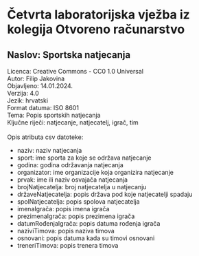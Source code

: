 # Četvrta laboratorijska vježba iz kolegija Otvoreno računarstvo
## Naslov: Sportska natjecanja
Licenca: Creative Commons - CC0 1.0 Universal <br>
Autor: Filip Jakovina <br>
Objavljeno: 14.01.2024. <br>
Verzija: 4.0 <br>
Jezik: hrvatski <br>
Format datuma: ISO 8601 <br>
Tema: Popis sportskih natjecanja <br>
Ključne riječi: natjecanje, natjecatelj, igrač, tim <br> <br>
Opis atributa csv datoteke: <br>
 * naziv: naziv natjecanja <br>
 * sport: ime sporta za koje se održava natjecanje <br>
 * godina: godina održavanja natjecanja <br>
 * organizator: ime organizacije koja organizira natjecanje <br>
 * prvak: ime ili naziv osvajača natjecanja <br>
 * brojNatjecatelja: broj natjecatelja u natjecanju <br>
 * državeNatjecatelja: popis država pod koje natjecatelji spadaju <br>
 * spolNatjecatelja: popis spolova natjecatelja <br>
 * imenaIgrača: popis imena igrača <br>
 * prezimenaIgrača: popis prezimena igrača <br>
 * datumRođenjaIgrača: popis datuma rođenja igrača <br>
 * naziviTimova: popis naziva timova <br>
 * osnovani: popis datuma kada su timovi osnovani <br>
 * treneriTimova: popis trenera timova <br>
